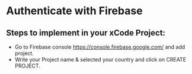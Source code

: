 # Authenticate with Firebase

## Steps to implement in your xCode Project:
- Go to Firebase console https://console.firebase.google.com/ and add project.
- Write your Project name & selected your country and click on CREATE PROJECT.
